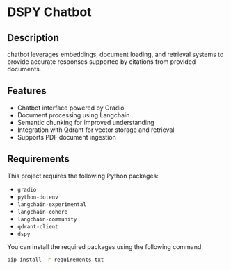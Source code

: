 # DSPY Chatbot

## Description

chatbot leverages embeddings, document loading, and retrieval systems to provide accurate responses supported by citations from provided documents.

## Features

- Chatbot interface powered by Gradio
- Document processing using Langchain
- Semantic chunking for improved understanding
- Integration with Qdrant for vector storage and retrieval
- Supports PDF document ingestion

## Requirements

This project requires the following Python packages:

- `gradio`
- `python-dotenv`
- `langchain-experimental`
- `langchain-cohere`
- `langchain-community`
- `qdrant-client`
- `dspy`

You can install the required packages using the following command:

```bash
pip install -r requirements.txt
